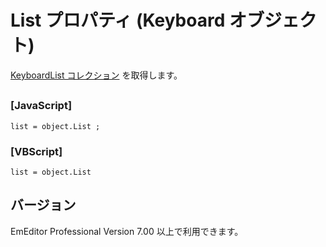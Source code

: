 # List プロパティ (Keyboard オブジェクト)

[KeyboardList コレクション](../keyboard_list/index) を取得します。

## 

### \[JavaScript\]

```
list = object.List ;
```

### \[VBScript\]

```
list = object.List
```

## バージョン

EmEditor Professional Version 7.00 以上で利用できます。
